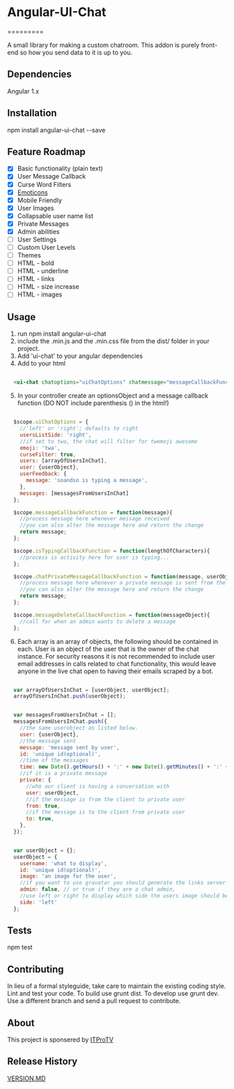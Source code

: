 # Angular-UI-Chat
=========

A small library for making a custom chatroom.  This addon is purely front-end so how you send data to it is up to you.

## Dependencies
  Angular 1.x

## Installation

  npm install angular-ui-chat --save

## Feature Roadmap

  - [x] Basic functionality (plain text)
  - [x] User Message Callback
  - [x] Curse Word Filters
  - [x] [Emoticons](http://www.emoji-cheat-sheet.com/)
  - [x] Mobile Friendly
  - [x] User Images
  - [x] Collapsable user name list
  - [x] Private Messages
  - [x] Admin abilities
  - [ ] User Settings
  - [ ] Custom User Levels
  - [ ] Themes
  - [ ] HTML - bold
  - [ ] HTML - underline
  - [ ] HTML - links
  - [ ] HTML - size increase
  - [ ] HTML - images

## Usage

  1. run npm install angular-ui-chat
  2. include the .min.js and the .min.css file from the dist/ folder in your project.
  3. Add 'ui-chat' to your angular dependencies
  4. Add to your html

  ```html

    <ui-chat chatoptions="uiChatOptions" chatmessage="messageCallbackFunction" chattyping="isTypingCallbackFunction" chatprivatemessage="chatPrivateMessageCallbackFunction" chatmessagedelete="messageDeleteCallbackFunction"></ui-chat>

  ```

  5. In your controller create an optionsObject and a message callback function (DO NOT include parenthesis () in the html!)

  ```javascript

    $scope.uiChatOptions = {
      //'left' or 'right'; defaults to right
      usersListSide: 'right',
      //if set to twa, the chat will filter for twemoji awesome
      emoji: 'twa',
      curseFilter: true,
      users: [arrayOfUsersInChat],
      user: {userObject},
      userFeedback: {
        message: 'soandso is typing a message',
      },
      messages: [messagesFromUsersInChat]
    };

    $scope.messageCallbackFunction = function(message){
      //process message here whenever message received
      //you can also alter the message here and return the change
      return message;
    };

    $scope.isTypingCallbackFunction = function(lengthOfCharacters){
      //process is activity here for user is typing...
    };

    $scope.chatPrivateMessageCallbackFunction = function(message, userObject){
      //process message here whenever a private message is sent from the client user
      //you can also alter the message here and return the change
      return message;
    };

    $scope.messageDeleteCallbackFunction = function(messageObject){
      //call for when an admin wants to delete a message
    };

  ```

  6. Each array is an array of objects, the following should be contained in each.  User is an object of the user that is the owner of the chat instance.  For security reasons it is not recommended to include user email addresses in calls related to chat functionality, this would leave anyone in the live chat open to having their emails scraped by a bot.

  ```javascript

    var arrayOfUsersInChat = [userObject, userObject];
    arrayOfUsersInChat.push(userObject);

  ```

  ```javascript

    var messagesFromUsersInChat = [];
    messagesFromUsersInChat.push({
      //the same userobject as listed below.
      user: {userObject},
      //the message sent
      message: 'message sent by user',
      id: 'unique id(optional)',
      //time of the messages
      time: new Date().getHours() + ':' + new Date().getMinutes() + ':' + new Date().getSeconds();
      //if it is a private message
      private: {
        //who our client is having a conversation with
        user: userObject,
        //if the message is from the client to private user
        from: true,
        //if the message is to the client from private user
        to: true,
      },
    });

  ```

  ```javascript

    var userObject = {};
    userObject = {
      username: 'what to display',
      id: 'unique id(optional)',
      image: 'an image for the user',
      //if you want to use gravatar you should generate the links server side and pass it into this image field
      admin: false, // or true if they are a chat admin,
      //use left or right to display which side the users image should be on
      side: 'left'
    };

  ```

## Tests

  npm test

## Contributing

In lieu of a formal styleguide, take care to maintain the existing coding style.  Lint and test your code.  To build use grunt dist. To develop use grunt dev.  Use a different branch and send a pull request to contribute.

## About
  This project is sponsered by [ITProTV](http://www.itpro.tv/)

## Release History

[VERSION.MD](VERSION.md)
